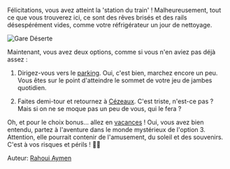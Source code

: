 Félicitations, vous avez atteint la 'station du train' ! Malheureusement, tout ce que vous trouverez ici, ce sont des rêves brisés et des rails désespérément vides, comme votre réfrigérateur un jour de nettoyage.

![Gare Déserte](https://fastly.4sqi.net/img/general/600x600/41305124_Y_x5Wwx1tIfgBPWtREeclx1cFZxQtqU1Dhm1_W0KT-I.jpg)

Maintenant, vous avez deux options, comme si vous n'en aviez pas déjà assez :

1. Dirigez-vous vers le [parking](parking.md). Oui, c'est bien, marchez encore un peu. Vous êtes sur le point d'atteindre le sommet de votre jeu de jambes quotidien.

2. Faites demi-tour et retournez à [Cézeaux](cezeaux.md). C'est triste, n'est-ce pas ? Mais si on ne se moque pas un peu de vous, qui le fera ?

Oh, et pour le choix bonus... allez en [vacances](vacance.md) ! Oui, vous avez bien entendu, partez à l'aventure dans le monde mystérieux de l'option 3. Attention, elle pourrait contenir de l'amusement, du soleil et des souvenirs. C'est à vos risques et périls ! 🌴🍹


Auteur: [Rahoui Aymen](github.com/aymenrahoui)
